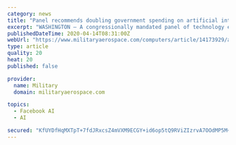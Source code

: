 ```yaml
---
category: news
title: "Panel recommends doubling government spending on artificial intelligence (AI) and machine learning"
excerpt: "WASHINGTON – A congressionally mandated panel of technology experts has issued its first set of recommendations for the government, including doubling the amount of money spent on artificial intelligence (AI) outside the defense department and elevating a key Pentagon office to report directly to the Secretary of Defense. C4ISRnet reports."
publishedDateTime: 2020-04-14T08:31:00Z
webUrl: "https://www.militaryaerospace.com/computers/article/14173929/artificial-intelligence-ai-government-spending-machine-learning"
type: article
quality: 20
heat: 20
published: false

provider:
  name: Military
  domain: militaryaerospace.com

topics:
  - Facebook AI
  - AI

secured: "KfUYDfHqMXTpT+7fdJRxcsZ4mVXM9ECGY+id6op5tQ9RViZIzrvA7OOdMP5M+VUC0xFv0tW2DCju9qqkxbNViftlBtuySzk+/jBYs8a+K6971hUMIZBtwDM0FdVOL/eqVfFG7fVUtk9KdpjRgaJfG3C5bPFob1xtK5uivLHyouwVBL9+/Twq95iuibHmV/H3wQSPhPnOySUPlhJ4Za8iwuP2vaedoKL4YNKQbU2PyVP6kPiEme9iHcE4uG9yKecGThhW/eDwM29CpSRCxjyWYVGK2BXO7MvTsfWlUTZj6ITBQeqVMC9oDqclkfoIU/LBtbTZUNVaV2xOWL2J2UFfPezrCi8YEPVrmRp0yxyzJif6WrNz0pRoVJ/6SsVge0IQQEJVt7tKQrM6OjhATKt9PFn+QB3Qh4oUrtp6zafVo8TNGudV/CysjrixkY9SxS+jblJvndsIkEMn22ZZ/W94mNOy9tAlqR3Y/hZoQTVHMfE=;/SEVKethoFNf68HyqY+QnQ=="
---
```



